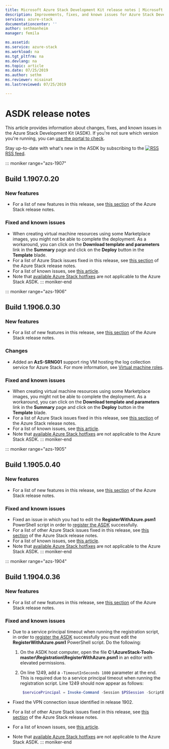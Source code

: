 ```yaml
---
title: Microsoft Azure Stack Development Kit release notes | Microsoft Docs
description: Improvements, fixes, and known issues for Azure Stack Development Kit.
services: azure-stack
documentationcenter: ''
author: sethmanheim
manager: femila

ms.assetid:
ms.service: azure-stack
ms.workload: na
ms.tgt_pltfrm: na
ms.devlang: na
ms.topic: article
ms.date: 07/25/2019
ms.author: sethm
ms.reviewer: misainat
ms.lastreviewed: 07/25/2019

---
```


# ASDK release notes

This article provides information about changes, fixes, and known issues in the Azure Stack Development Kit (ASDK). If you're not sure which version you're running, you can [use the portal to check](../operator/azure-stack-updates.md#determine-the-current-version).

Stay up-to-date with what's new in the ASDK by subscribing to the [![RSS](./media/asdk-release-notes/feed-icon-14x14.png)](https://docs.microsoft.com/api/search/rss?search=Azure+Stack+Development+Kit+release+notes&locale=en-us#) [RSS feed](https://docs.microsoft.com/api/search/rss?search=Azure+Stack+Development+Kit+release+notes&locale=en-us#).

::: moniker range="azs-1907"
## Build 1.1907.0.20

### New features

- For a list of new features in this release, see [this section](../operator/azure-stack-release-notes-1907.md#whats-in-this-update) of the Azure Stack release notes.

<!-- ### Changes -->

### Fixed and known issues

- When creating virtual machine resources using some Marketplace images, you might not be able to complete the deployment. As a workaround, you can click on the **Download template and parameters** link in the **Summary** page and click on the **Deploy** button in the **Template** blade.
- For a list of Azure Stack issues fixed in this release, see [this section](../operator/azure-stack-release-notes-1907.md#fixes) of the Azure Stack release notes.
- For a list of known issues, see [this article](../operator/azure-stack-release-notes-known-issues-1907.md).
- Note that [available Azure Stack hotfixes](../operator/azure-stack-release-notes-1907.md#hotfixes) are not applicable to the Azure Stack ASDK.
::: moniker-end

::: moniker range="azs-1906"
## Build 1.1906.0.30

### New features

- For a list of new features in this release, see [this section](../operator/azure-stack-release-notes-1906.md#whats-in-this-update) of the Azure Stack release notes.

### Changes

- Added an **AzS-SRNG01** support ring VM hosting the log collection service for Azure Stack. For more information, see [Virtual machine roles](asdk-architecture.md).

### Fixed and known issues

- When creating virtual machine resources using some Marketplace images, you might not be able to complete the deployment. As a workaround, you can click on the **Download template and parameters** link in the **Summary** page and click on the **Deploy** button in the **Template** blade.
- For a list of Azure Stack issues fixed in this release, see [this section](../operator/azure-stack-release-notes-1906.md#fixes) of the Azure Stack release notes.
- For a list of known issues, see [this article](../operator/azure-stack-release-notes-known-issues-1906.md).
- Note that [available Azure Stack hotfixes](../operator/azure-stack-release-notes-1906.md#hotfixes) are not applicable to the Azure Stack ASDK.
::: moniker-end

::: moniker range="azs-1905"
## Build 1.1905.0.40

<!-- ### Changes -->

### New features

- For a list of new features in this release, see [this section](../operator/azure-stack-release-notes-1905.md#whats-in-this-update) of the Azure Stack release notes.

### Fixed and known issues

- Fixed an issue in which you had to edit the **RegisterWithAzure.psm1** PowerShell script in order to [register the ASDK](asdk-register.md) successfully.
- For a list of other Azure Stack issues fixed in this release, see [this section](../operator/azure-stack-release-notes-1905.md#fixes) of the Azure Stack release notes.
- For a list of known issues, see [this article](../operator/azure-stack-release-notes-known-issues-1905.md).
- Note that [available Azure Stack hotfixes](../operator/azure-stack-release-notes-1905.md#hotfixes) are not applicable to the Azure Stack ASDK.
::: moniker-end

::: moniker range="azs-1904"
## Build 1.1904.0.36

<!-- ### Changes -->

### New features

- For a list of new features in this release, see [this section](../operator/azure-stack-release-notes-1904.md#whats-in-this-update) of the Azure Stack release notes.

### Fixed and known issues

- Due to a service principal timeout when running the registration script, in order to [register the ASDK](asdk-register.md) successfully you must edit the **RegisterWithAzure.psm1** PowerShell script. Do the following:

  1. On the ASDK host computer, open the file **C:\AzureStack-Tools-master\Registration\RegisterWithAzure.psm1** in an editor with elevated permissions.
  2. On line 1249, add a `-TimeoutInSeconds 1800` parameter at the end. This is required due to a service principal timeout when running the registration script. Line 1249 should now appear as follows:

     ```powershell
      $servicePrincipal = Invoke-Command -Session $PSSession -ScriptBlock { New-AzureBridgeServicePrincipal -RefreshToken $using:RefreshToken -AzureEnvironment $using:AzureEnvironmentName -TenantId $using:TenantId -TimeoutInSeconds 1800 }
      ```

- Fixed the VPN connection issue identified in release 1902.

- For a list of other Azure Stack issues fixed in this release, see [this section](../operator/azure-stack-release-notes-1904.md#fixes) of the Azure Stack release notes.
- For a list of known issues, see [this article](../operator/azure-stack-release-notes-known-issues-1904.md).
- Note that [available Azure Stack hotfixes](../operator/azure-stack-release-notes-1904.md#hotfixes) are not applicable to the Azure Stack ASDK.
::: moniker-end
